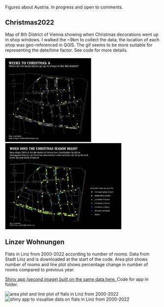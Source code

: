 Figures about Austria. In progress and open to comments. 

## Christmas2022
Map of 8th District of Vienna showing when Christmas decorations went up in shop windows. I walked the ~9km to collect the data; the location of each shop was geo-referenced in QGIS. The gif seems to be more suitable for representing the date/time factor. See code for more details.

<p float="left">
  <img align="top" src="christmas2022/christmas2022.gif" height="280" width="280" alt="gif of Josefstadt, Vienna showing when decorations go up in shops"/>
  <img align="top" src="christmas2022/christmas2022.png" height="280" width="379" alt="map of Josefstadt, Vienna showing when decorations go up in shops"/>
</p>

## Linzer Wohnungen
Flats in Linz from 2000-2022 according to number of rooms. Data from Stadt Linz and is downloaded at the start of the code. Area plot shows number of rooms and line plot shows percentage change in number of rooms compared to previous year. 

[Shiny app (second image) built on the same data here. ]( https://rkan0.shinyapps.io/Linz_Wohnung/)Code for app in folder. 


<p float="left">
  <img align="top" src="linz_wohnung/linz_wohnung" height="261" width="450" alt="area plot and line plot of flats in Linz from 2000-2022"/>
    <img align="top" src="linz_wohnung/linz_wohnung_shiny" height="261" width="197" alt="shiny app to visualise data on flats in Linz from 2000-2022"/>
    </p>



